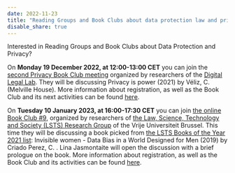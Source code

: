 ```yaml
---
date: 2022-11-23
title: "Reading Groups and Book Clubs about data protection law and privacy in December 2022 and January 2023"
disable_share: true
---
```


Interested in Reading Groups and Book Clubs about Data Protection and Privacy?



On **Monday 19 December 2022, at 12:00-13:00 CET** you can join the [second Privacy Book Club meeting](https://www.sectorplandls.nl/wordpress/privacy-book-club/) organized by researchers of the [Digital Legal Lab](https://www.sectorplandls.nl/wordpress/). 
They will be discussing Privacy is power (2021) by Véliz, C. (Melville House). More information about registration, as well as the Book Club and its next 
activities can be found [here](https://www.sectorplandls.nl/wordpress/privacy-book-club/).



On **Tuesday 10 January 2023, at 16:00-17:30 CET** you can join [the online Book Club #9](https://lsts.research.vub.be/en/20220920), organized by researchers of [the Law, Science, Technology and 
Society (LSTS) Research Group](https://lsts.research.vub.be/en) of the Vrije Universiteit Brussel. This time they will be discussing a book picked from [the LSTS Books of the Year 2021 list](https://lsts.research.vub.be/en/LSTS_list_2021): Invisible women - Data Bias in a World Designed for Men (2019) by Criado Perez, C. . Lina Jasmontaite will open the discussion with a brief 
prologue on the book.  More information about registration, as well as the Book Club and its activities can be found [here](https://lsts.research.vub.be/en/20220920).
